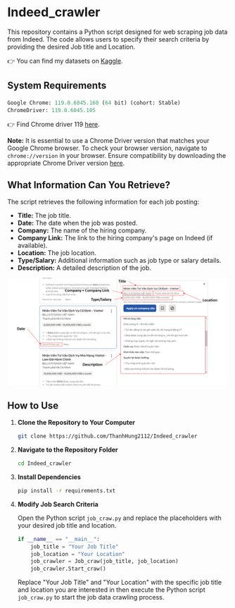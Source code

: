 # Indeed_crawler

This repository contains a Python script designed for web scraping job data from Indeed. The code allows users to specify their search criteria by providing the desired Job title and Location.

👉 You can find my datasets on [Kaggle](https://kaggle.com/datasets/leewanhung/indeed-job).

## System Requirements
    
```python
Google Chrome: 119.0.6045.160 (64 bit) (cohort: Stable)
ChromeDriver: 119.0.6045.105 
```

👉 Find Chrome driver 119 [here](https://googlechromelabs.github.io/chrome-for-testing/).

**Note:** It is essential to use a Chrome Driver version that matches your Google Chrome browser. To check your browser version, navigate to `chrome://version` in your browser. Ensure compatibility by downloading the appropriate Chrome Driver version [here](https://chromedriver.chromium.org/downloads).

## What Information Can You Retrieve?

The script retrieves the following information for each job posting:

- **Title:** The job title.
- **Date:** The date when the job was posted.
- **Company:** The name of the hiring company.
- **Company Link:** The link to the hiring company's page on Indeed (if available).
- **Location:** The job location.
- **Type/Salary:** Additional information such as job type or salary details.
- **Description:** A detailed description of the job.
  
![Alt Text](https://github.com/ThanhHung2112/Indeed_crawler/raw/main/assets/Craw.png)

## How to Use

1. **Clone the Repository to Your Computer**
    ```bash
    git clone https://github.com/ThanhHung2112/Indeed_crawler
    ```

2. **Navigate to the Repository Folder**
    ```bash
    cd Indeed_crawler
    ```

3. **Install Dependencies**
    ```bash
    pip install -r requirements.txt
    ```

4. **Modify Job Search Criteria**
   
   Open the Python script `job_craw.py` and replace the placeholders with your desired job title and location.
    ```python
    if __name__ == "__main__":
        job_title = "Your Job Title"
        job_location = "Your Location"
        job_crawler = Job_craw(job_title, job_location) 
        job_crawler.Start_craw()
    ```
    Replace "Your Job Title" and "Your Location" with the specific job title and location you are interested in then execute the Python script `job_craw.py` to start the job data crawling process.

   
   
